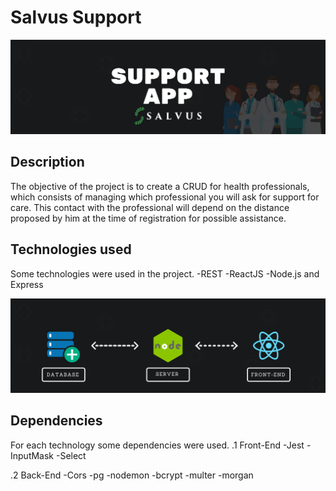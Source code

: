 # Salvus Support
![banner](support-app-client\public\assets\images\Support-App.png)

## Description
The objective of the project is to create a CRUD for health professionals, which consists of managing which professional you will ask for support for care.
This contact with the professional will depend on the distance proposed by him at the time of registration for possible assistance.

## Technologies used
Some technologies were used in the project.
-REST
-ReactJS
-Node.js and Express

![flow](support-app-client\public\assets\images\comunication.png)

## Dependencies
For each technology some dependencies were used.
.1 Front-End
 -Jest
 -InputMask
 -Select

.2 Back-End
 -Cors
 -pg
 -nodemon
 -bcrypt
 -multer
 -morgan

